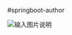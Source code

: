 #springboot-author

![输入图片说明](https://git.oschina.net/uploads/images/2017/0725/123239_4794ffad_330467.jpeg "demo.jpg")